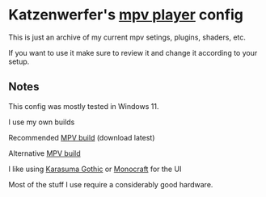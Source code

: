 # Katzenwerfer's [mpv player](https://github.com/mpv-player/mpv) config

This is just an archive of my current mpv setings, plugins, shaders, etc.

If you want to use it make sure to review it and change it according to your setup.

## Notes

This config was mostly tested in Windows 11.

I use my own builds

Recommended [MPV build](https://sourceforge.net/projects/mpv-player-windows/files/64bit/) (download latest)

Alternative [MPV build](https://jeremylee.sh/bins/mpv.7z)

I like using [Karasuma Gothic](https://github.com/Genbuchan/KarasumaGothic) or [Monocraft](https://github.com/IdreesInc/Monocraft) for the UI

Most of the stuff I use require a considerably good hardware.
